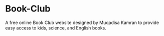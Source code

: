 # Book-Club
A free online Book Club website designed by Muqadisa Kamran to provide easy access to kids, science, and English books.
